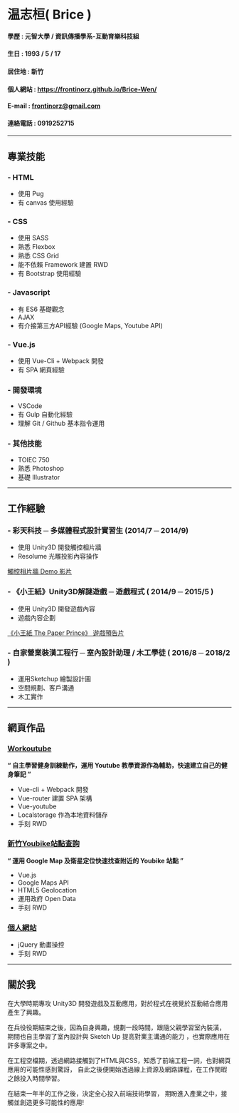 # 温志桓( Brice )

#### 學歷 : 元智大學 / 資訊傳播學系-互動育樂科技組
#### 生日 : 1993 / 5 / 17
#### 居住地 : 新竹
#### 個人網站 : https://frontinorz.github.io/Brice-Wen/
#### E-mail : frontinorz@gmail.com
#### 連絡電話 : 0919252715
---

## 專業技能

### - HTML
* 使用 Pug
* 有 canvas 使用經驗
### - CSS
* 使用 SASS
* 熟悉 Flexbox
* 熟悉 CSS Grid
* 能不依賴 Framework 建置 RWD
* 有 Bootstrap 使用經驗
### - Javascript
* 有 ES6 基礎觀念
* AJAX
* 有介接第三方API經驗 (Google Maps, Youtube API)
### - Vue.js
* 使用 Vue-Cli + Webpack 開發
* 有 SPA 網頁經驗
### - 開發環境
* VSCode
* 有 Gulp 自動化經驗
* 理解 Git / Github 基本指令運用
### - 其他技能
* TOIEC 750
* 熟悉 Photoshop
* 基礎 Illustrator

---

## 工作經驗

### - 彩天科技 ─ 多媒體程式設計實習生 (2014/7 ─ 2014/9)
* 使用 Unity3D 開發觸控相片牆
* Resolume 光雕投影內容操作

[ 觸控相片牆 Demo 影片](https://youtu.be/If1dIEpFXWA)

### - 《小王紙》Unity3D解謎遊戲 ─ 遊戲程式 ( 2014/9 ─ 2015/5 )
* 使用 Unity3D 開發遊戲內容
* 遊戲內容企劃

[《小王紙 The Paper Prince》 遊戲預告片](https://youtu.be/ZiYNX9rny78)

### - 自家營業裝潢工程行 ─ 室內設計助理 / 木工學徒 ( 2016/8 ─ 2018/2 )
* 運用Sketchup 繪製設計圖
* 空間規劃、客戶溝通
* 木工實作

---

## 網頁作品

### [Workoutube](https://frontinorz.github.io/workoutube/#/)
**“ 自主學習健身訓練動作，運用 Youtube 教學資源作為輔助，快速建立自己的健身筆記 ”**
* Vue-cli + Webpack 開發
* Vue-router 建置 SPA 架構
* Vue-youtube
* Localstorage 作為本地資料儲存
* 手刻 RWD

### [新竹Youbike站點查詢](https://frontinorz.github.io/Google-map/)
**“ 運用 Google Map 及衛星定位快速找查附近的 Youbike 站點 ”**
* Vue.js
* Google Maps API
* HTML5 Geolocation
* 運用政府 Open Data
* 手刻 RWD

### [個人網站](https://frontinorz.github.io/Brice-Wen/)
* jQuery 動畫操控
* 手刻 RWD

---

## 關於我
在大學時期專攻 Unity3D 開發遊戲及互動應用，對於程式在視覺於互動結合應用產生了興趣。

在兵役役期結束之後，因為自身興趣，規劃一段時間，跟隨父親學習室內裝潢，
期間也自主學習了室內設計與 Sketch Up 提高對業主溝通的能力 ，也實際應用在許多專案之中。

在工程空檔期，透過網路接觸到了HTML與CSS，知悉了前端工程一詞，也對網頁應用的可能性感到驚訝，
自此之後便開始透過線上資源及網路課程，在工作閒暇之餘投入時間學習。

在結束一年半的工作之後，決定全心投入前端技術學習，
期盼進入產業之中，接觸並創造更多可能性的應用!
